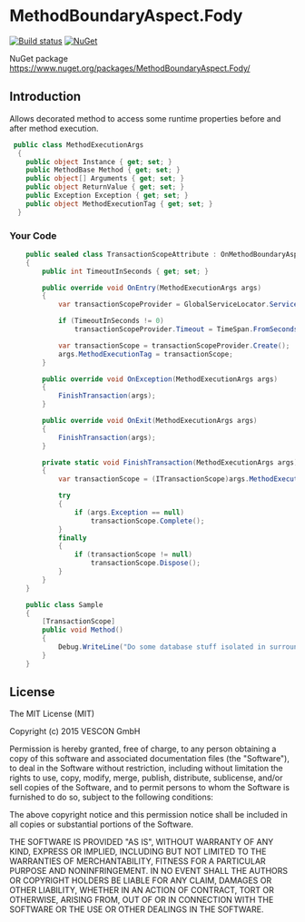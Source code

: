 # MethodBoundaryAspect.Fody

[![Build status](https://ci.appveyor.com/api/projects/status/983caboro9uy91m9?svg=true)](https://ci.appveyor.com/project/marcells/methodboundaryaspect-fody)
[![NuGet](https://img.shields.io/nuget/v/MethodBoundaryAspect.Fody.svg)](https://www.nuget.org/packages/MethodBoundaryAspect.Fody/)

NuGet package https://www.nuget.org/packages/MethodBoundaryAspect.Fody/

## Introduction
Allows decorated method to access some runtime properties before and after method execution.
```csharp
 public class MethodExecutionArgs
  {
    public object Instance { get; set; }
    public MethodBase Method { get; set; }
    public object[] Arguments { get; set; }
    public object ReturnValue { get; set; }
    public Exception Exception { get; set; }
    public object MethodExecutionTag { get; set; }
  }
```
### Your Code

```csharp
	public sealed class TransactionScopeAttribute : OnMethodBoundaryAspect
    {
        public int TimeoutInSeconds { get; set; }

        public override void OnEntry(MethodExecutionArgs args)
        {
            var transactionScopeProvider = GlobalServiceLocator.ServiceLocator.GetInstance<ITransactionScopeProvider>();

            if (TimeoutInSeconds != 0)
                transactionScopeProvider.Timeout = TimeSpan.FromSeconds(TimeoutInSeconds);

            var transactionScope = transactionScopeProvider.Create();
            args.MethodExecutionTag = transactionScope;
        }

        public override void OnException(MethodExecutionArgs args)
        {
            FinishTransaction(args);
        }

        public override void OnExit(MethodExecutionArgs args)
        {
            FinishTransaction(args);
        }

        private static void FinishTransaction(MethodExecutionArgs args)
        {
            var transactionScope = (ITransactionScope)args.MethodExecutionTag;

            try
            {
                if (args.Exception == null)
                    transactionScope.Complete();
            }
            finally
            {
                if (transactionScope != null)
                    transactionScope.Dispose();
            }
        }
    }

	public class Sample
	{
		[TransactionScope]
		public void Method()
		{
		    Debug.WriteLine("Do some database stuff isolated in surrounding transaction");
		}
	}
```

License
-------

The MIT License (MIT)

Copyright (c) 2015 VESCON GmbH

Permission is hereby granted, free of charge, to any person obtaining a copy
of this software and associated documentation files (the "Software"), to deal
in the Software without restriction, including without limitation the rights
to use, copy, modify, merge, publish, distribute, sublicense, and/or sell
copies of the Software, and to permit persons to whom the Software is
furnished to do so, subject to the following conditions:

The above copyright notice and this permission notice shall be included in
all copies or substantial portions of the Software.

THE SOFTWARE IS PROVIDED "AS IS", WITHOUT WARRANTY OF ANY KIND, EXPRESS OR
IMPLIED, INCLUDING BUT NOT LIMITED TO THE WARRANTIES OF MERCHANTABILITY,
FITNESS FOR A PARTICULAR PURPOSE AND NONINFRINGEMENT. IN NO EVENT SHALL THE
AUTHORS OR COPYRIGHT HOLDERS BE LIABLE FOR ANY CLAIM, DAMAGES OR OTHER
LIABILITY, WHETHER IN AN ACTION OF CONTRACT, TORT OR OTHERWISE, ARISING FROM,
OUT OF OR IN CONNECTION WITH THE SOFTWARE OR THE USE OR OTHER DEALINGS IN
THE SOFTWARE.
